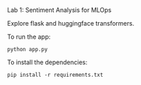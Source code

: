 Lab 1: Sentiment Analysis for MLOps

Explore flask and huggingface transformers.

To run the app:
```
python app.py
```

To install the dependencies:
```
pip install -r requirements.txt
```
